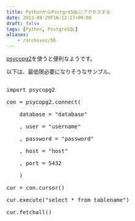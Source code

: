 ```yaml
---
title: PythonからPostgreSQLにアクセスする
date: 2013-08-29T16:12:17+09:00
draft: false
tags: [Python, PostgreSQL]
aliases:
    - /archives/56
---
```


[psycopg2](https://pypi.python.org/pypi/psycopg2)を使うと便利なようです。
以下は、最低限必要になりそうなサンプル。
<pre>
import psycopg2
con = psycopg2.connect(
	database = "database"
	, user = "username"
	, password = "password"
	, host = "host"
	, port = 5432
	)
cur = con.cursor()
cur.execute("select * from tablename")
cur.fetchall()
</pre>

